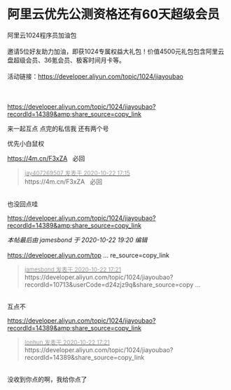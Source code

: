 # 阿里云优先公测资格还有60天超级会员


阿里云1024程序员加油包<br />
<br />
邀请5位好友助力加油，即获1024专属权益大礼包！价值4500元礼包包含阿里云盘超级会员、36氪会员、极客时间月卡等。<br />
<br />
活动链接：https://developer.aliyun.com/topic/1024/jiayoubao<br />
<br />
<br />
<br />
https://developer.aliyun.com/topic/1024/jiayoubao?recordId=14389&amp;share_source=copy_link

来一起互点 点完的私信我 还有两个号

优先小白鼠权

https://4m.cn/F3xZA&nbsp; &nbsp;必回

<div class="quote"><blockquote><font size="2"><a href="https://www.hostloc.com/forum.php?mod=redirect&amp;goto=findpost&amp;pid=9336801&amp;ptid=757226" target="_blank"><font color="#999999">jay407269507 发表于 2020-10-22 17:15</font></a></font><br />
https://4m.cn/F3xZA&nbsp; &nbsp;必回</blockquote></div><br />
也没回点哇<img src="static/image/smiley/yct/010.gif" smilieid="41" border="0" alt="" />

https://developer.aliyun.com/topic/1024/jiayoubao?recordId=14389&amp;share_source=copy_link

<i class="pstatus"> 本帖最后由 jamesbond 于 2020-10-22 19:20 编辑 </i><br />
<br />
<a href="https://developer.aliyun.com/topic/1024/jiayoubao?recordId=10713&amp;share_source=copy_link]https://developer.aliyun.com/topic/1024/jiayoubao?recordId=10713&amp;share_source=copy_link" target="_blank">https://developer.aliyun.com/top ... re_source=copy_link</a><img id="aimg_XA7Pg" onclick="zoom(this, this.src, 0, 0, 0)" class="zoom" src="https://cdn.jsdelivr.net/gh/hishis/forum-master/public/images/patch.gif" onmouseover="img_onmouseoverfunc(this)" onload="thumbImg(this)" border="0" alt="" />

<div class="quote"><blockquote><font size="2"><a href="https://www.hostloc.com/forum.php?mod=redirect&amp;goto=findpost&amp;pid=9336874&amp;ptid=757226" target="_blank"><font color="#999999">jamesbond 发表于 2020-10-22 17:21</font></a></font><br />
https://developer.aliyun.com/topic/1024/jiayoubao?recordId=10713&amp;userCode=d24zjz9q&amp;share_source=copy ...</blockquote></div><br />
互点不

https://developer.aliyun.com/topic/1024/jiayoubao?recordId=14389&amp;share_source=copy_link<br />


<div class="quote"><blockquote><font size="2"><a href="https://www.hostloc.com/forum.php?mod=redirect&amp;goto=findpost&amp;pid=9336867&amp;ptid=757226" target="_blank"><font color="#999999">lonhun 发表于 2020-10-22 17:21</font></a></font><br />
https://developer.aliyun.com/topic/1024/jiayoubao?recordId=14389&amp;share_source=copy_link</blockquote></div><br />
没收到你点的啊，我给你点了
